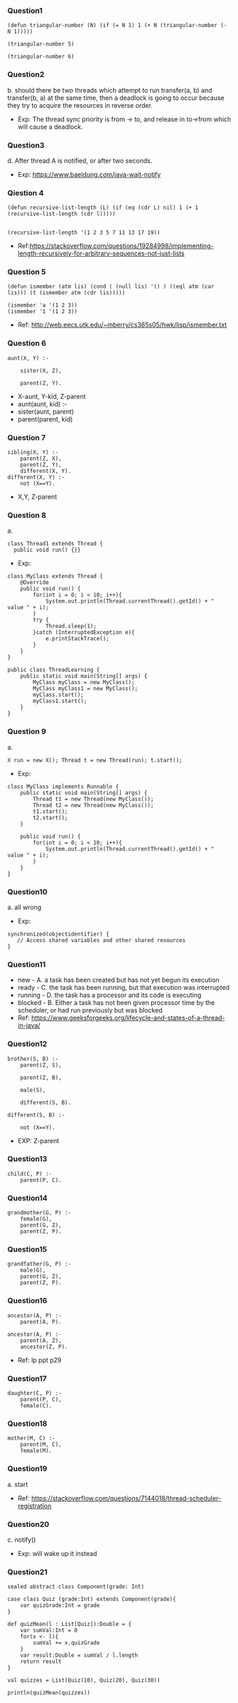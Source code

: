 ### Question1
```
(defun triangular-number (N) (if (= N 1) 1 (+ N (triangular-number (- N 1)))))

(triangular-number 5)

(triangular-number 6)
```

### Question2  
b. should there be two threads which attempt to run transfer(a, b) and transfer(b, a) at the same time, then a deadlock is going to occur because they try to acquire the resources in reverse order.   

* Exp: The thread sync priority is from -> to, and release in to->from which will cause a deadlock.  

### Question3  
d. After thread A is notified, or after two seconds.  

* Exp: https://www.baeldung.com/java-wait-notify  

### Qiestion 4
```
(defun recursive-list-length (L) (if (eq (cdr L) nil) 1 (+ 1 (recursive-list-length (cdr l)))))


(recursive-list-length '(1 2 3 5 7 11 13 17 19))
```
* Ref:https://stackoverflow.com/questions/19284998/implementing-length-recursively-for-arbitrary-sequences-not-just-lists

### Question 5
```
(defun ismember (atm lis) (cond ( (null lis) '() ) ((eql atm (car lis))) (t (ismember atm (cdr lis)))))

(ismember 'a '(1 2 3))
(ismember '1 '(1 2 3))
```
* Ref: http://web.eecs.utk.edu/~mberry/cs365s05/hwk/lisp/ismember.txt

### Question 6
```
aunt(X, Y) :-

	sister(X, Z),

	parent(Z, Y).
```
* X-aunt, Y-kid, Z-parent
* aunt(aunt, kid) :-
*   sister(aunt, parent)
*   parent(parent, kid)

### Question 7
```
sibling(X, Y) :-
	parent(Z, X),
	parent(Z, Y),
	different(X, Y).
different(X, Y) :-
	not (X==Y).
```
* X,Y, Z-parent

### Question 8
a. 
```		
class Thread1 extends Thread {
  public void run() {}}
```
* Exp:
```
class MyClass extends Thread {
    @Override
    public void run() {
        for(int i = 0; i < 10; i++){
            System.out.println(Thread.currentThread().getId() + " value " + i);
        }
        try {
            Thread.sleep(1);
        }catch (InterruptedException e){
            e.printStackTrace();
        }
    }
}

public class ThreadLearning {
    public static void main(String[] args) {
        MyClass myClass = new MyClass();
        MyClass myClass1 = new MyClass();
        myClass.start();
        myClass1.start();
    }
}
```

### Question 9
a.
```
X run = new X(); Thread t = new Thread(run); t.start();
```

* Exp:

```
class MyClass implements Runnable {
    public static void main(String[] args) {
        Thread t1 = new Thread(new MyClass());
        Thread t2 = new Thread(new MyClass());
        t1.start();
        t2.start();
    }

    public void run() {
        for(int i = 0; i < 10; i++){
            System.out.println(Thread.currentThread().getId() + " value " + i);
        }
    }
}
```

### Question10
a. all wrong
* Exp: 
```
synchronized(objectidentifier) {
   // Access shared variables and other shared resources
}
```

### Question11
* new - A. a task has been created but has not yet begun its execution
* ready - C. the task has been running, but that execution was interrupted
* running - D. the task has a processor and its code is executing
* blocked - B. Either a task has not been given processor time by the scheduler, or had run previously but was blocked
* Ref: https://www.geeksforgeeks.org/lifecycle-and-states-of-a-thread-in-java/

### Question12
```
brother(S, B) :-
	parent(Z, S),

	parent(Z, B),

	male(S),

	different(S, B).

different(S, B) :-

	not (X==Y).
```
* EXP: Z-parent

### Question13
```
child(C, P) :-
	parent(P, C).
```

### Question14
```
grandmother(G, P) :-
	female(G),
	parent(G, Z),
	parent(Z, P).
```

### Question15
```
grandfather(G, P) :-
	male(G),
	parent(G, Z),
	parent(Z, P).
```

### Question16
```
ancestor(A, P) :-
	parent(A, P).

ancestor(A, P) :-
	parent(A, Z),
	ancestor(Z, P).
```
* Ref: lp ppt p29

### Question17
```
daughter(C, P) :-
	parent(P, C),
	female(C).
```

### Question18
```
mother(M, C) :-
	parent(M, C),
	female(M).
```

### Question19
a. start
* Ref: https://stackoverflow.com/questions/7144018/thread-scheduler-registration

### Question20
c. notify()
* Exp: will wake up it instead

### Question21
```
sealed abstract class Component(grade: Int)

case class Quiz (grade:Int) extends Component(grade){
    var quizGrade:Int = grade
}

def quizMean(l : List[Quiz]):Double = {
    var sumVal:Int = 0
    for(x <- l){
        sumVal += x.quizGrade
    }
    var result:Double = sumVal / l.length
    return result
}

val quizzes = List(Quiz(10), Quiz(20), Quiz(30))

println(quizMean(quizzes))
```
